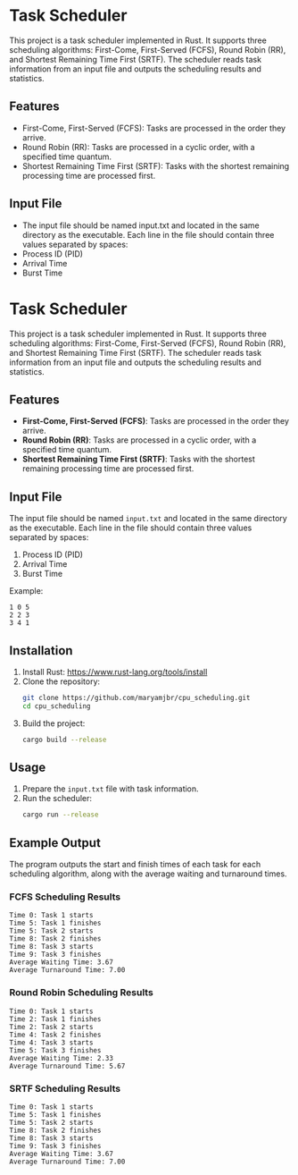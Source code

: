 # Task Scheduler
This project is a task scheduler implemented in Rust. It supports three scheduling algorithms: First-Come, First-Served (FCFS), Round Robin (RR), and Shortest Remaining Time First (SRTF). The scheduler reads task information from an input file and outputs the scheduling results and statistics.

## Features
- First-Come, First-Served (FCFS): Tasks are processed in the order they arrive.
- Round Robin (RR): Tasks are processed in a cyclic order, with a specified time quantum.
- Shortest Remaining Time First (SRTF): Tasks with the shortest remaining processing time are processed first.
## Input File
- The input file should be named input.txt and located in the same directory as the executable. Each line in the file should contain three values separated by spaces:
- Process ID (PID)
- Arrival Time
- Burst Time
# Task Scheduler

This project is a task scheduler implemented in Rust. It supports three scheduling algorithms: First-Come, First-Served (FCFS), Round Robin (RR), and Shortest Remaining Time First (SRTF). The scheduler reads task information from an input file and outputs the scheduling results and statistics.

## Features

- **First-Come, First-Served (FCFS)**: Tasks are processed in the order they arrive.
- **Round Robin (RR)**: Tasks are processed in a cyclic order, with a specified time quantum.
- **Shortest Remaining Time First (SRTF)**: Tasks with the shortest remaining processing time are processed first.

## Input File

The input file should be named `input.txt` and located in the same directory as the executable. Each line in the file should contain three values separated by spaces:

1. Process ID (PID)
2. Arrival Time
3. Burst Time

Example:
```
1 0 5
2 2 3
3 4 1
```

## Installation

1. Install Rust: https://www.rust-lang.org/tools/install
2. Clone the repository:
   ```sh
   git clone https://github.com/maryamjbr/cpu_scheduling.git
   cd cpu_scheduling
   ```
3. Build the project:
   ```sh
   cargo build --release
   ```

## Usage

1. Prepare the `input.txt` file with task information.
2. Run the scheduler:
   ```sh
   cargo run --release
   ```

## Example Output

The program outputs the start and finish times of each task for each scheduling algorithm, along with the average waiting and turnaround times.

### FCFS Scheduling Results

```
Time 0: Task 1 starts
Time 5: Task 1 finishes
Time 5: Task 2 starts
Time 8: Task 2 finishes
Time 8: Task 3 starts
Time 9: Task 3 finishes
Average Waiting Time: 3.67
Average Turnaround Time: 7.00
```

### Round Robin Scheduling Results

```
Time 0: Task 1 starts
Time 2: Task 1 finishes
Time 2: Task 2 starts
Time 4: Task 2 finishes
Time 4: Task 3 starts
Time 5: Task 3 finishes
Average Waiting Time: 2.33
Average Turnaround Time: 5.67
```

### SRTF Scheduling Results

```
Time 0: Task 1 starts
Time 5: Task 1 finishes
Time 5: Task 2 starts
Time 8: Task 2 finishes
Time 8: Task 3 starts
Time 9: Task 3 finishes
Average Waiting Time: 3.67
Average Turnaround Time: 7.00
```
